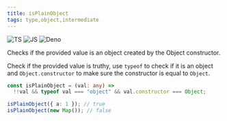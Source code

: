 ```yaml
---
title: isPlainObject
tags: type,object,intermediate
---
```


![TS](https://img.shields.io/badge/supports-typescript-blue.svg?style=flat-square)
![JS](https://img.shields.io/badge/supports-javascript-yellow.svg?style=flat-square)
![Deno](https://img.shields.io/badge/supports-deno-green.svg?style=flat-square)

Checks if the provided value is an object created by the Object constructor.

Check if the provided value is truthy, use `typeof` to check if it is an object and `Object.constructor` to make sure the constructor is equal to `Object`.

```ts
const isPlainObject = (val: any) =>
  !!val && typeof val === "object" && val.constructor === Object;
```

```ts
isPlainObject({ a: 1 }); // true
isPlainObject(new Map()); // false
```

